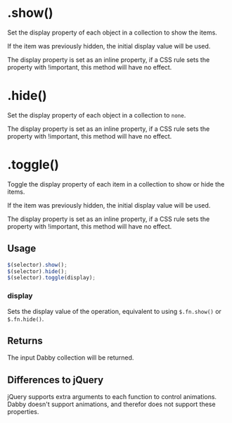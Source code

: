 # .show()

Set the display property of each object in a collection to show the items.

If the item was previously hidden, the initial display value will be used.

The display property is set as an inline property, if a CSS rule sets the property with !important, this method will have no effect.

# .hide()

Set the display property of each object in a collection to `none`.

The display property is set as an inline property, if a CSS rule sets the property with !important, this method will have no effect.

# .toggle()

Toggle the display property of each item in a collection to show or hide the items.

If the item was previously hidden, the initial display value will be used.

The display property is set as an inline property, if a CSS rule sets the property with !important, this method will have no effect.

## Usage

```javascript
$(selector).show();
$(selector).hide();
$(selector).toggle(display);
```

### display

Sets the display value of the operation, equivalent to using `$.fn.show()` or `$.fn.hide()`.

## Returns

The input Dabby collection will be returned.

## Differences to jQuery

jQuery supports extra arguments to each function to control animations. Dabby doesn't support animations, and therefor does not support these properties.
